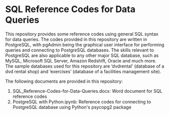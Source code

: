 # SQL Reference Codes for Data Queries

This repository provides some reference codes using general SQL syntax for data queries. The codes provided in this repository are written in PostgreSQL, with pgAdmin being the graphical user interface for performing queries and connecting to PostgreSQL databases. The skills relevant to PostgreSQL are also applicable to any other major SQL database, such as MySQL, Microsoft SQL Server, Amazon Redshift, Oracle and much more. The sample databases used for this repository are ‘dvdrental’ (database of a dvd rental shop) and ‘exercises’ (database of a facilities management site).

The following documents are provided in this repository:
   1. SQL_Reference-Codes-for-Data-Queries.docx: Word document for SQL reference codes
   2. PostgreSQL with Python.ipynb: Reference codes for connecting to PostgreSQL database using Python's psycopg2 package
